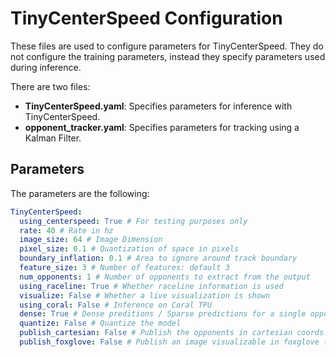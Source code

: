 # TinyCenterSpeed Configuration

These files are used to configure parameters for TinyCenterSpeed. 
They do not configure the training parameters, instead they specify parameters used during inference.

There are two files: 

- __TinyCenterSpeed.yaml__: Specifies parameters for inference with TinyCenterSpeed.
- __opponent_tracker.yaml__: Specifies parameters for tracking using a Kalman Filter. 

## Parameters

The parameters are the following:

```yaml
TinyCenterSpeed:
  using_centerspeed: True # For testing purposes only
  rate: 40 # Rate in hz 
  image_size: 64 # Image Dimension
  pixel_size: 0.1 # Quantization of space in pixels
  boundary_inflation: 0.1 # Area to ignore around track boundary
  feature_size: 3 # Number of features: default 3
  num_opponents: 1 # Number of opponents to extract from the output
  using_raceline: True # Whether raceline information is used 
  visualize: False # Whether a live visualization is shown
  using_coral: False # Inference on Coral TPU
  dense: True # Dense preditions / Sparse predictions for a single opponent
  quantize: False # Quantize the model
  publish_cartesian: False # Publish the opponents in cartesian coords. Default: Frenet
  publish_foxglove: False # Publish an image visualizable in foxglove (image msg)
```


